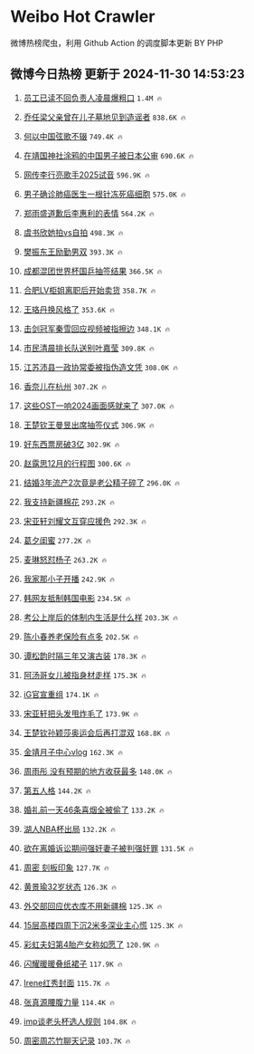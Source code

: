 # Weibo Hot Crawler 



微博热榜爬虫，利用 Github Action 的调度脚本更新 BY PHP 


## 微博今日热榜 更新于 2024-11-30 14:53:23 
1. [员工已读不回负责人凌晨爆粗口](https://s.weibo.com/weibo?q=%23%E5%91%98%E5%B7%A5%E5%B7%B2%E8%AF%BB%E4%B8%8D%E5%9B%9E%E8%B4%9F%E8%B4%A3%E4%BA%BA%E5%87%8C%E6%99%A8%E7%88%86%E7%B2%97%E5%8F%A3%23&t=31&band_rank=1&Refer=top) `1.4M 🔥` 

1. [乔任梁父亲曾在儿子墓地见到造谣者](https://s.weibo.com/weibo?q=%23%E4%B9%94%E4%BB%BB%E6%A2%81%E7%88%B6%E4%BA%B2%E6%9B%BE%E5%9C%A8%E5%84%BF%E5%AD%90%E5%A2%93%E5%9C%B0%E8%A7%81%E5%88%B0%E9%80%A0%E8%B0%A3%E8%80%85%23&t=31&band_rank=2&Refer=top) `838.6K 🔥` 

1. [何以中国弦歌不辍](https://s.weibo.com/weibo?q=%23%E4%BD%95%E4%BB%A5%E4%B8%AD%E5%9B%BD%E5%BC%A6%E6%AD%8C%E4%B8%8D%E8%BE%8D%23&t=31&band_rank=3&Refer=top) `749.4K 🔥` 

1. [在靖国神社涂鸦的中国男子被日本公审](https://s.weibo.com/weibo?q=%23%E5%9C%A8%E9%9D%96%E5%9B%BD%E7%A5%9E%E7%A4%BE%E6%B6%82%E9%B8%A6%E7%9A%84%E4%B8%AD%E5%9B%BD%E7%94%B7%E5%AD%90%E8%A2%AB%E6%97%A5%E6%9C%AC%E5%85%AC%E5%AE%A1%23&t=31&band_rank=4&Refer=top) `690.6K 🔥` 

1. [网传李行亮歌手2025试音](https://s.weibo.com/weibo?q=%23%E7%BD%91%E4%BC%A0%E6%9D%8E%E8%A1%8C%E4%BA%AE%E6%AD%8C%E6%89%8B2025%E8%AF%95%E9%9F%B3%23&t=31&band_rank=5&Refer=top) `596.9K 🔥` 

1. [男子确诊肺癌医生一根针冻死癌细胞](https://s.weibo.com/weibo?q=%23%E7%94%B7%E5%AD%90%E7%A1%AE%E8%AF%8A%E8%82%BA%E7%99%8C%E5%8C%BB%E7%94%9F%E4%B8%80%E6%A0%B9%E9%92%88%E5%86%BB%E6%AD%BB%E7%99%8C%E7%BB%86%E8%83%9E%23&t=31&band_rank=6&Refer=top) `575.0K 🔥` 

1. [郑雨盛道歉后李惠利的表情](https://s.weibo.com/weibo?q=%23%E9%83%91%E9%9B%A8%E7%9B%9B%E9%81%93%E6%AD%89%E5%90%8E%E6%9D%8E%E6%83%A0%E5%88%A9%E7%9A%84%E8%A1%A8%E6%83%85%23&t=31&band_rank=7&Refer=top) `564.2K 🔥` 

1. [虞书欣她拍vs自拍](https://s.weibo.com/weibo?q=%23%E8%99%9E%E4%B9%A6%E6%AC%A3%E5%A5%B9%E6%8B%8Dvs%E8%87%AA%E6%8B%8D%23&t=31&band_rank=8&Refer=top) `498.3K 🔥` 

1. [樊振东王励勤男双](https://s.weibo.com/weibo?q=%23%E6%A8%8A%E6%8C%AF%E4%B8%9C%E7%8E%8B%E5%8A%B1%E5%8B%A4%E7%94%B7%E5%8F%8C%23&t=31&band_rank=9&Refer=top) `393.3K 🔥` 

1. [成都混团世界杯国乒抽签结果](https://s.weibo.com/weibo?q=%23%E6%88%90%E9%83%BD%E6%B7%B7%E5%9B%A2%E4%B8%96%E7%95%8C%E6%9D%AF%E5%9B%BD%E4%B9%92%E6%8A%BD%E7%AD%BE%E7%BB%93%E6%9E%9C%23&t=31&band_rank=10&Refer=top) `366.5K 🔥` 

1. [合肥LV柜姐离职后开始卖货](https://s.weibo.com/weibo?q=%23%E5%90%88%E8%82%A5LV%E6%9F%9C%E5%A7%90%E7%A6%BB%E8%81%8C%E5%90%8E%E5%BC%80%E5%A7%8B%E5%8D%96%E8%B4%A7%23&t=31&band_rank=11&Refer=top) `358.7K 🔥` 

1. [王珞丹换风格了](https://s.weibo.com/weibo?q=%E7%8E%8B%E7%8F%9E%E4%B8%B9%E6%8D%A2%E9%A3%8E%E6%A0%BC%E4%BA%86&t=31&band_rank=12&Refer=top) `353.6K 🔥` 

1. [击剑冠军秦雪回应视频被指擦边](https://s.weibo.com/weibo?q=%23%E5%87%BB%E5%89%91%E5%86%A0%E5%86%9B%E7%A7%A6%E9%9B%AA%E5%9B%9E%E5%BA%94%E8%A7%86%E9%A2%91%E8%A2%AB%E6%8C%87%E6%93%A6%E8%BE%B9%23&t=31&band_rank=13&Refer=top) `348.1K 🔥` 

1. [市民清晨排长队送别叶嘉莹](https://s.weibo.com/weibo?q=%23%E5%B8%82%E6%B0%91%E6%B8%85%E6%99%A8%E6%8E%92%E9%95%BF%E9%98%9F%E9%80%81%E5%88%AB%E5%8F%B6%E5%98%89%E8%8E%B9%23&t=31&band_rank=14&Refer=top) `309.8K 🔥` 

1. [江苏沛县一政协常委被指伪造文凭](https://s.weibo.com/weibo?q=%23%E6%B1%9F%E8%8B%8F%E6%B2%9B%E5%8E%BF%E4%B8%80%E6%94%BF%E5%8D%8F%E5%B8%B8%E5%A7%94%E8%A2%AB%E6%8C%87%E4%BC%AA%E9%80%A0%E6%96%87%E5%87%AD%23&t=31&band_rank=15&Refer=top) `308.0K 🔥` 

1. [香奈儿在杭州](https://s.weibo.com/weibo?q=%23%E9%A6%99%E5%A5%88%E5%84%BF%E5%9C%A8%E6%9D%AD%E5%B7%9E%23&t=31&band_rank=16&Refer=top) `307.2K 🔥` 

1. [这些OST一响2024画面感就来了](https://s.weibo.com/weibo?q=%23%E8%BF%99%E4%BA%9BOST%E4%B8%80%E5%93%8D2024%E7%94%BB%E9%9D%A2%E6%84%9F%E5%B0%B1%E6%9D%A5%E4%BA%86%23&t=31&band_rank=17&Refer=top) `307.0K 🔥` 

1. [王楚钦王曼昱出席抽签仪式](https://s.weibo.com/weibo?q=%23%E7%8E%8B%E6%A5%9A%E9%92%A6%E7%8E%8B%E6%9B%BC%E6%98%B1%E5%87%BA%E5%B8%AD%E6%8A%BD%E7%AD%BE%E4%BB%AA%E5%BC%8F%23&t=31&band_rank=18&Refer=top) `306.9K 🔥` 

1. [好东西票房破3亿](https://s.weibo.com/weibo?q=%23%E5%A5%BD%E4%B8%9C%E8%A5%BF%E7%A5%A8%E6%88%BF%E7%A0%B43%E4%BA%BF%23&t=31&band_rank=19&Refer=top) `302.9K 🔥` 

1. [赵露思12月的行程图](https://s.weibo.com/weibo?q=%23%E8%B5%B5%E9%9C%B2%E6%80%9D12%E6%9C%88%E7%9A%84%E8%A1%8C%E7%A8%8B%E5%9B%BE%23&t=31&band_rank=20&Refer=top) `300.6K 🔥` 

1. [结婚3年流产2次竟是老公精子碎了](https://s.weibo.com/weibo?q=%23%E7%BB%93%E5%A9%9A3%E5%B9%B4%E6%B5%81%E4%BA%A72%E6%AC%A1%E7%AB%9F%E6%98%AF%E8%80%81%E5%85%AC%E7%B2%BE%E5%AD%90%E7%A2%8E%E4%BA%86%23&t=31&band_rank=21&Refer=top) `296.0K 🔥` 

1. [我支持新疆棉花](https://s.weibo.com/weibo?q=%23%E6%88%91%E6%94%AF%E6%8C%81%E6%96%B0%E7%96%86%E6%A3%89%E8%8A%B1%23&t=31&band_rank=22&Refer=top) `293.2K 🔥` 

1. [宋亚轩刘耀文互穿应援色](https://s.weibo.com/weibo?q=%23%E5%AE%8B%E4%BA%9A%E8%BD%A9%E5%88%98%E8%80%80%E6%96%87%E4%BA%92%E7%A9%BF%E5%BA%94%E6%8F%B4%E8%89%B2%23&t=31&band_rank=23&Refer=top) `292.3K 🔥` 

1. [葛夕闺蜜](https://s.weibo.com/weibo?q=%E8%91%9B%E5%A4%95%E9%97%BA%E8%9C%9C&t=31&band_rank=24&Refer=top) `277.2K 🔥` 

1. [麦琳怒怼杨子](https://s.weibo.com/weibo?q=%23%E9%BA%A6%E7%90%B3%E6%80%92%E6%80%BC%E6%9D%A8%E5%AD%90%23&t=31&band_rank=25&Refer=top) `263.2K 🔥` 

1. [我家那小子开播](https://s.weibo.com/weibo?q=%23%E6%88%91%E5%AE%B6%E9%82%A3%E5%B0%8F%E5%AD%90%E5%BC%80%E6%92%AD%23&t=31&band_rank=26&Refer=top) `242.9K 🔥` 

1. [韩网友抵制韩国电影](https://s.weibo.com/weibo?q=%23%E9%9F%A9%E7%BD%91%E5%8F%8B%E6%8A%B5%E5%88%B6%E9%9F%A9%E5%9B%BD%E7%94%B5%E5%BD%B1%23&t=31&band_rank=27&Refer=top) `234.5K 🔥` 

1. [考公上岸后的体制内生活是什么样](https://s.weibo.com/weibo?q=%23%E8%80%83%E5%85%AC%E4%B8%8A%E5%B2%B8%E5%90%8E%E7%9A%84%E4%BD%93%E5%88%B6%E5%86%85%E7%94%9F%E6%B4%BB%E6%98%AF%E4%BB%80%E4%B9%88%E6%A0%B7%23&t=31&band_rank=28&Refer=top) `203.3K 🔥` 

1. [陈小春养老保险有点多](https://s.weibo.com/weibo?q=%E9%99%88%E5%B0%8F%E6%98%A5%E5%85%BB%E8%80%81%E4%BF%9D%E9%99%A9%E6%9C%89%E7%82%B9%E5%A4%9A&t=31&band_rank=29&Refer=top) `202.5K 🔥` 

1. [谭松韵时隔三年又演古装](https://s.weibo.com/weibo?q=%23%E8%B0%AD%E6%9D%BE%E9%9F%B5%E6%97%B6%E9%9A%94%E4%B8%89%E5%B9%B4%E5%8F%88%E6%BC%94%E5%8F%A4%E8%A3%85%23&t=31&band_rank=30&Refer=top) `178.3K 🔥` 

1. [阿汤哥女儿被指身材走样](https://s.weibo.com/weibo?q=%23%E9%98%BF%E6%B1%A4%E5%93%A5%E5%A5%B3%E5%84%BF%E8%A2%AB%E6%8C%87%E8%BA%AB%E6%9D%90%E8%B5%B0%E6%A0%B7%23&t=31&band_rank=31&Refer=top) `175.3K 🔥` 

1. [iG官宣重组](https://s.weibo.com/weibo?q=%23iG%E5%AE%98%E5%AE%A3%E9%87%8D%E7%BB%84%23&t=31&band_rank=32&Refer=top) `174.1K 🔥` 

1. [宋亚轩把头发甩炸毛了](https://s.weibo.com/weibo?q=%E5%AE%8B%E4%BA%9A%E8%BD%A9%E6%8A%8A%E5%A4%B4%E5%8F%91%E7%94%A9%E7%82%B8%E6%AF%9B%E4%BA%86&t=31&band_rank=33&Refer=top) `173.9K 🔥` 

1. [王楚钦孙颖莎奥运会后再打混双](https://s.weibo.com/weibo?q=%23%E7%8E%8B%E6%A5%9A%E9%92%A6%E5%AD%99%E9%A2%96%E8%8E%8E%E5%A5%A5%E8%BF%90%E4%BC%9A%E5%90%8E%E5%86%8D%E6%89%93%E6%B7%B7%E5%8F%8C%23&t=31&band_rank=34&Refer=top) `168.8K 🔥` 

1. [金靖月子中心vlog](https://s.weibo.com/weibo?q=%23%E9%87%91%E9%9D%96%E6%9C%88%E5%AD%90%E4%B8%AD%E5%BF%83vlog%23&t=31&band_rank=35&Refer=top) `162.3K 🔥` 

1. [周雨彤 没有预期的地方收获最多](https://s.weibo.com/weibo?q=%E5%91%A8%E9%9B%A8%E5%BD%A4%20%E6%B2%A1%E6%9C%89%E9%A2%84%E6%9C%9F%E7%9A%84%E5%9C%B0%E6%96%B9%E6%94%B6%E8%8E%B7%E6%9C%80%E5%A4%9A&t=31&band_rank=36&Refer=top) `148.0K 🔥` 

1. [第五人格](https://s.weibo.com/weibo?q=%E7%AC%AC%E4%BA%94%E4%BA%BA%E6%A0%BC&t=31&band_rank=37&Refer=top) `144.2K 🔥` 

1. [婚礼前一天46条喜烟全被偷了](https://s.weibo.com/weibo?q=%23%E5%A9%9A%E7%A4%BC%E5%89%8D%E4%B8%80%E5%A4%A946%E6%9D%A1%E5%96%9C%E7%83%9F%E5%85%A8%E8%A2%AB%E5%81%B7%E4%BA%86%23&t=31&band_rank=38&Refer=top) `133.2K 🔥` 

1. [湖人NBA杯出局](https://s.weibo.com/weibo?q=%23%E6%B9%96%E4%BA%BANBA%E6%9D%AF%E5%87%BA%E5%B1%80%23&t=31&band_rank=39&Refer=top) `132.2K 🔥` 

1. [欲在离婚诉讼期间强奸妻子被判强奸罪](https://s.weibo.com/weibo?q=%23%E6%AC%B2%E5%9C%A8%E7%A6%BB%E5%A9%9A%E8%AF%89%E8%AE%BC%E6%9C%9F%E9%97%B4%E5%BC%BA%E5%A5%B8%E5%A6%BB%E5%AD%90%E8%A2%AB%E5%88%A4%E5%BC%BA%E5%A5%B8%E7%BD%AA%23&t=31&band_rank=40&Refer=top) `131.5K 🔥` 

1. [周密 刻板印象](https://s.weibo.com/weibo?q=%E5%91%A8%E5%AF%86%20%E5%88%BB%E6%9D%BF%E5%8D%B0%E8%B1%A1&t=31&band_rank=41&Refer=top) `127.7K 🔥` 

1. [黄景瑜32岁状态](https://s.weibo.com/weibo?q=%23%E9%BB%84%E6%99%AF%E7%91%9C32%E5%B2%81%E7%8A%B6%E6%80%81%23&t=31&band_rank=42&Refer=top) `126.3K 🔥` 

1. [外交部回应优衣库不用新疆棉](https://s.weibo.com/weibo?q=%23%E5%A4%96%E4%BA%A4%E9%83%A8%E5%9B%9E%E5%BA%94%E4%BC%98%E8%A1%A3%E5%BA%93%E4%B8%8D%E7%94%A8%E6%96%B0%E7%96%86%E6%A3%89%23&t=31&band_rank=43&Refer=top) `125.3K 🔥` 

1. [15层高楼四周下沉2米多深业主心慌](https://s.weibo.com/weibo?q=%2315%E5%B1%82%E9%AB%98%E6%A5%BC%E5%9B%9B%E5%91%A8%E4%B8%8B%E6%B2%892%E7%B1%B3%E5%A4%9A%E6%B7%B1%E4%B8%9A%E4%B8%BB%E5%BF%83%E6%85%8C%23&t=31&band_rank=44&Refer=top) `125.3K 🔥` 

1. [彩虹夫妇第4胎产女称如愿了](https://s.weibo.com/weibo?q=%23%E5%BD%A9%E8%99%B9%E5%A4%AB%E5%A6%87%E7%AC%AC4%E8%83%8E%E4%BA%A7%E5%A5%B3%E7%A7%B0%E5%A6%82%E6%84%BF%E4%BA%86%23&t=31&band_rank=45&Refer=top) `120.9K 🔥` 

1. [闪耀暖暖叠纸裙子](https://s.weibo.com/weibo?q=%23%E9%97%AA%E8%80%80%E6%9A%96%E6%9A%96%E5%8F%A0%E7%BA%B8%E8%A3%99%E5%AD%90%23&t=31&band_rank=46&Refer=top) `117.9K 🔥` 

1. [Irene红秀封面](https://s.weibo.com/weibo?q=%23Irene%E7%BA%A2%E7%A7%80%E5%B0%81%E9%9D%A2%23&t=31&band_rank=47&Refer=top) `115.7K 🔥` 

1. [张真源腰腹力量](https://s.weibo.com/weibo?q=%23%E5%BC%A0%E7%9C%9F%E6%BA%90%E8%85%B0%E8%85%B9%E5%8A%9B%E9%87%8F%23&t=31&band_rank=48&Refer=top) `114.4K 🔥` 

1. [imp谈老头杯选人规则](https://s.weibo.com/weibo?q=%23imp%E8%B0%88%E8%80%81%E5%A4%B4%E6%9D%AF%E9%80%89%E4%BA%BA%E8%A7%84%E5%88%99%23&t=31&band_rank=49&Refer=top) `104.8K 🔥` 

1. [周密周芯竹聊天记录](https://s.weibo.com/weibo?q=%23%E5%91%A8%E5%AF%86%E5%91%A8%E8%8A%AF%E7%AB%B9%E8%81%8A%E5%A4%A9%E8%AE%B0%E5%BD%95%23&t=31&band_rank=50&Refer=top) `103.7K 🔥` 

